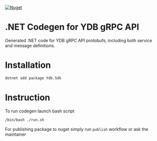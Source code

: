 [![Nuget](https://img.shields.io/nuget/v/Ydb.Protos)](https://www.nuget.org/packages/Ydb.Protos/)

# .NET Codegen for YDB gRPC API

Generated .NET code for YDB gRPC API protobufs, including both service and message definitions.

# Installation

```bash
dotnet add package Ydb.Sdk
```

# Instruction

To run codegen launch bash script

``` bash
/bin/bash ./run.sh
```

For publishing package to nuget simply run `publish` workflow or ask the maintainer
